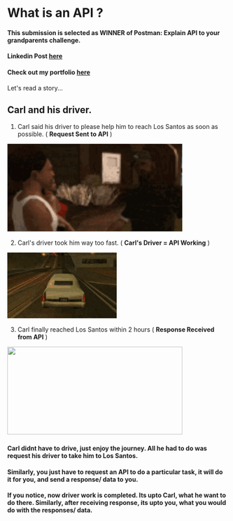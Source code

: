 # What is an API ? 
#### This submission is selected as WINNER of Postman: Explain API to your grandparents challenge.
#### Linkedin Post [here](https://www.linkedin.com/posts/imabp_postmanapi-activity-6759585626133274624-mPVo) 
#### Check out my portfolio [here](https://abirpal.netlify.com)

Let's read a story...
## Carl and his driver.

1. Carl said his driver to please help him to reach Los Santos as soon as possible. ( **Request Sent to API** ) 
<img src="https://github.com/imabp/api_hacks/blob/main/_static/Request.gif?raw=true" height="200px" width="400px" />

2. Carl's driver took him way too fast. ( **Carl's Driver = API Working** )

<img src="https://github.com/imabp/api_hacks/blob/main/_static/car.gif?raw=true"/>


3. Carl finally reached Los Santos within 2 hours ( **Response Received from API** ) 

<img src="https://github.com/imabp/api_hacks/blob/main/_static/Sam.gif?raw=true" height="200px" width="400px"/>

<br/>

#### Carl didnt have to drive, just enjoy the journey. All he had to do was request his driver to take him to Los Santos. 
#### Similarly, you just have to request an API to do a particular task, it will do it for you, and send a response/ data to you.
#### If you notice, now driver work is completed. Its upto Carl, what he want to do there. Similarly, after receiving response, its upto you, what you would do with the responses/ data.

